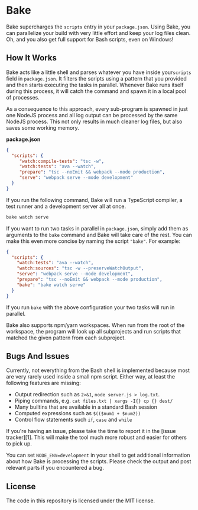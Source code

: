 Bake
====

Bake supercharges the `scripts` entry in your `package.json`. Using Bake, you
can parallelize your build with very little effort and keep your log files
clean. Oh, and you also get full support for Bash scripts, even on Windows!

## How It Works

Bake acts like a little shell and parses whatever you have inside your`scripts`
field in `package.json`. It filters the scripts using a pattern that you
provided and then starts executing the tasks in parallel. Whenever Bake runs
itself during this process, it will catch the command and spawn it in a local 
pool of processes.

As a consequence to this approach, every sub-program is spawned in just one
NodeJS process and all log output can be processed by the same NodeJS process.
This not only results in much cleaner log files, but also saves some working
memory.

**package.json**
```json
{
  "scripts": {
     "watch:compile-tests": "tsc -w",
     "watch:tests": "ava --watch",
     "prepare": "tsc --noEmit && webpack --mode production",
     "serve": "webpack serve --mode development"
  }
}
```

If you run the following command, Bake will run a TypeScript compiler, a test
runner and a development server all at once.

```sh
bake watch serve
```

If you want to run two tasks in parallel in `package.json`, simply add them as
arguments to the `bake` command and Bake will take care of the rest. You can
make this even more concise by naming the script `"bake"`.  For example:

```json
{
  "scripts": {
    "watch:tests": "ava --watch",
    "watch:sources": "tsc -w --preserveWatchOutput",
    "serve": "webpack serve --mode development",
    "prepare": "tsc --noEmit && webpack --mode production",
    "bake": "bake watch serve"
  }
}
```

If you run `bake` with the above configuration your two tasks will run in
parallel.

Bake also supports npm/yarn workspaces. When run from the root of the
workspace, the program will look up all subprojects and run scripts that
matched the given pattern from each subproject.

## Bugs And Issues

Currently, not everything from the Bash shell is implemented because most are
very rarely used inside a small npm script. Either way, at least the following
features are missing:

 - Output redirection such as `2>&1`, `node server.js > log.txt`.
 - Piping commands, e.g. `cat files.txt | xargs -I{} cp {} dest/`
 - Many builtins that are available in a standard Bash session
 - Computed expressions such as `$(($num1 + $num2))`
 - Control flow statements such `if`, `case` and `while`

If you're having an issue, please take the time to report it in the [issue
tracker][1]. This will make the tool much more robust and easier for others to
pick up.

You can set `NODE_ENV=development` in your shell to get additional information
about how Bake is processing the scripts. Please check the output and post
relevant parts if you encountered a bug.

## License

The code in this repository is licensed under the MIT license.

